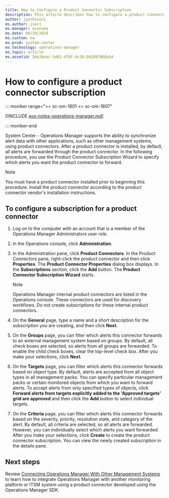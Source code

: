 ```yaml
---
title: How to Configure a Product Connector Subscription
description: This article describes how to configure a product connector for integrating Operations Manager with an enterprise monitoring solution.
author: jyothisuri
ms.author: jsuri
ms.manager: evansma
ms.date: 04/29/2019
ms.custom: na
ms.prod: system-center
ms.technology: operations-manager
ms.topic: article
ms.assetid: 5de28eac-5d62-47bf-bc20-0d1897868a5d
---
```


# How to configure a product connector subscription

::: moniker range=">= sc-om-1801 <= sc-om-1807"

[!INCLUDE [eos-notes-operations-manager.md](../includes/eos-notes-operations-manager.md)]

::: moniker-end

System Center - Operations Manager supports the ability to synchronize alert data with other applications, such as other management systems, using product connectors. After a product connector is installed, by default, all alerts are forwarded through the product connector. In the following procedure, you use the Product Connector Subscription Wizard to specify which alerts you want the product connector to forward.  

> [!NOTE]  
> You must have a product connector installed prior to beginning this procedure. Install the product connector according to the product connector vendor's installation instructions.  

## To configure a subscription for a product connector  

1.  Log on to the computer with an account that is a member of the Operations Manager Administrators user role.  

2.  In the Operations console, click **Administration**.  

3.  In the Administration pane, click **Product Connectors**. In the Product Connectors pane, right-click the product connector and then click **Properties**. The **Product Connector Properties** dialog box displays. In the **Subscriptions** section, click the **Add** button. The **Product Connector Subscription Wizard** starts.  

    > [!NOTE]  
    > Operations Manager internal product connectors are listed in the Operations console. These connectors are used for discovery workflows. Do not create subscriptions for these internal product connectors.  

4.  On the **General** page, type a name and a short description for the subscription you are creating, and then click **Next**.  

5.  On the **Groups** page, you can filter which alerts this connector forwards to an external management system based on groups. By default, all check boxes are selected, so alerts from all groups are forwarded. To enable the child check boxes, clear the top\-level check box. After you make your selections, click **Next**.  

6.  On the **Targets** page, you can filter which alerts this connector forwards based on object type. By default, alerts are accepted from all object types in all management packs. You can specify particular management packs or certain monitored objects from which you want to forward alerts. To accept alerts from only specified types of objects, click **Forward alerts from targets explicitly added to the 'Approved targets' grid are approved** and then click the **Add** button to select individual targets.  

7.  On the **Criteria** page, you can filter which alerts this connector forwards based on the severity, priority, resolution state, and category of the alert. By default, all criteria are selected, so all alerts are forwarded. However, you can individually select which alerts you want forwarded. After you make your selections, click **Create** to create the product connector subscription. You can view the newly created subscription in the details pane.  

## Next steps

Review [Connecting Operations Manager With Other Management Systems](manage-integration-thirdparty-overview.md) to learn how to integrate Operations Manager with another monitoring platform or ITSM system using a product connector developed using the Operations Manager SDK.  
